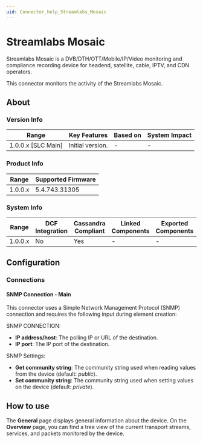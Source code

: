 ```yaml
---
uid: Connector_help_Streamlabs_Mosaic
---
```


# Streamlabs Mosaic

Streamlabs Mosaic is a DVB/DTH/OTT/Mobile/IP/Video monitoring and compliance recording device for headend, satellite, cable, IPTV, and CDN operators.

This connector monitors the activity of the Streamlabs Mosaic.

## About

### Version Info

| Range                | Key Features     | Based on     | System Impact     |
|----------------------|------------------|--------------|-------------------|
| 1.0.0.x \[SLC Main\] | Initial version. | \-           | \-                |

### Product Info

| Range     | Supported Firmware     |
|-----------|------------------------|
| 1.0.0.x   | 5.4.743.31305          |

### System Info

| Range     | DCF Integration     | Cassandra Compliant     | Linked Components     | Exported Components     |
|-----------|---------------------|-------------------------|-----------------------|-------------------------|
| 1.0.0.x   | No                  | Yes                     | \-                    | \-                      |

## Configuration

### Connections

#### SNMP Connection - Main

This connector uses a Simple Network Management Protocol (SNMP) connection and requires the following input during element creation:

SNMP CONNECTION:

- **IP address/host**: The polling IP or URL of the destination.
- **IP port**: The IP port of the destination.

SNMP Settings:

- **Get community string**: The community string used when reading values from the device (default: *public*).
- **Set community string**: The community string used when setting values on the device (default: *private*).

## How to use

The **General** page displays general information about the device. On the **Overview** page, you can find a tree view of the current transport streams, services, and packets monitored by the device.

